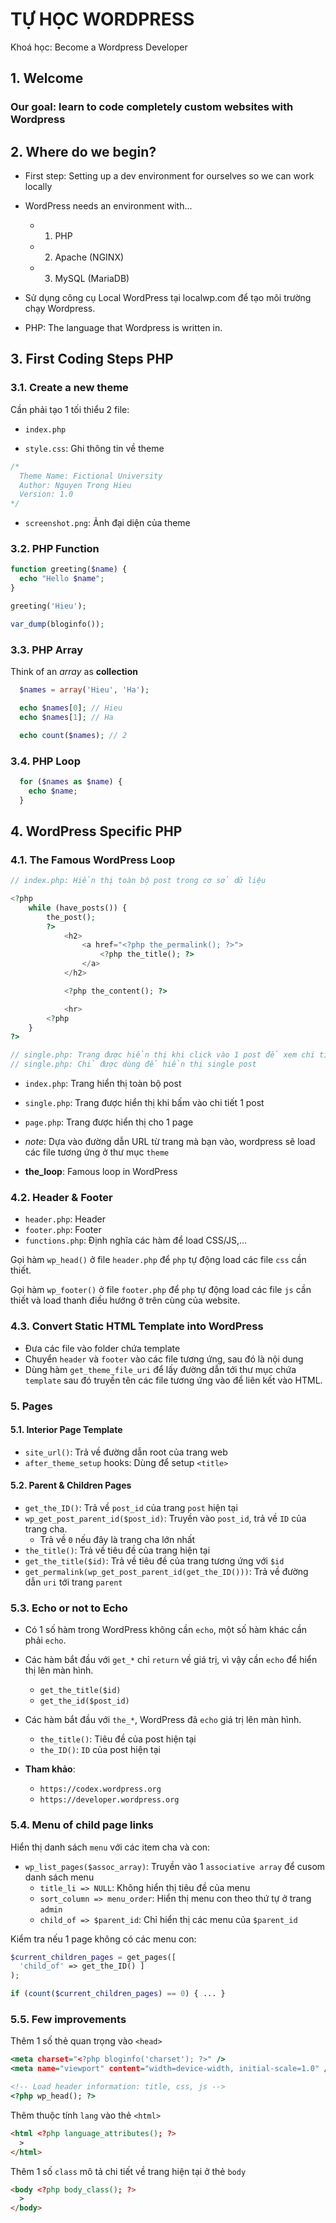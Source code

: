 # TỰ HỌC WORDPRESS

Khoá học: Become a Wordpress Developer

## 1. Welcome

### Our goal: learn to code completely custom websites with Wordpress

## 2. Where do we begin?

- First step: Setting up a dev environment for ourselves so we can work locally
- WordPress needs an environment with...
  - 1.  PHP
  - 2.  Apache (NGINX)
  - 3.  MySQL (MariaDB)
- Sử dụng công cụ Local WordPress tại localwp.com để tạo môi trường chạy Wordpress.

- PHP: The language that Wordpress is written in.

## 3. First Coding Steps PHP

### 3.1. Create a new theme

Cần phải tạo 1 tối thiểu 2 file:

- `index.php`

- `style.css`: Ghi thông tin về theme

```css
/*
  Theme Name: Fictional University
  Author: Nguyen Trong Hieu
  Version: 1.0
*/
```

- `screenshot.png`: Ảnh đại diện của theme

### 3.2. PHP Function

```php
function greeting($name) {
  echo "Hello $name";
}

greeting('Hieu');

var_dump(bloginfo());
```

### 3.3. PHP Array

Think of an _array_ as **collection**

```php
  $names = array('Hieu', 'Ha');

  echo $names[0]; // Hieu
  echo $names[1]; // Ha

  echo count($names); // 2
```

### 3.4. PHP Loop

```php
  for ($names as $name) {
    echo $name;
  }
```

## 4. WordPress Specific PHP

### 4.1. The Famous WordPress Loop

```php
// index.php: Hiển thị toàn bộ post trong cơ sở dữ liệu

<?php
    while (have_posts()) {
        the_post();
        ?>
            <h2>
                <a href="<?php the_permalink(); ?>">
                    <?php the_title(); ?>
                </a>
            </h2>

            <?php the_content(); ?>

            <hr>
        <?php
    }
?>

// single.php: Trang được hiển thị khi click vào 1 post để xem chi tiết
// single.php: Chỉ được dùng để hiển thị single post
```

- `index.php`: Trang hiển thị toàn bộ post
- `single.php`: Trang được hiển thị khi bấm vào chi tiết 1 post
- `page.php`: Trang được hiển thị cho 1 page

- _note_: Dựa vào đường dẫn URL từ trang mà bạn vào, wordpress sẽ load các
  file tương ứng ở thư mục `theme`

- **the_loop**: Famous loop in WordPress

### 4.2. Header & Footer

- `header.php`: Header
- `footer.php`: Footer
- `functions.php`: Định nghĩa các hàm để load CSS/JS,...

Gọi hàm `wp_head()` ở file `header.php` để `php` tự động load các file `css` cần thiết.

Gọi hàm `wp_footer()` ở file `footer.php` để `php` tự động load các file `js` cần thiết
và load thanh điều hướng ở trên cùng của website.

### 4.3. Convert Static HTML Template into WordPress

- Đưa các file vào folder chứa template
- Chuyển `header` và `footer` vào các file tương ứng, sau đó là nội dung
- Dùng hàm `get_theme_file_uri` để lấy đường dẫn tới thư mục chứa `template`
  sau đó truyền tên các file tương ứng vào để liên kết vào HTML.

### 5. Pages

#### 5.1. Interior Page Template

- `site_url()`: Trả về đường dẫn root của trang web
- `after_theme_setup` hooks: Dùng để setup `<title>`

#### 5.2. Parent & Children Pages

- `get_the_ID()`: Trả về `post_id` của trang `post` hiện tại
- `wp_get_post_parent_id($post_id)`: Truyền vào `post_id`, trả về `ID` của trang cha.
  - Trả về `0` nếu đây là trang cha lớn nhất
- `the_title()`: Trả về tiêu đề của trang hiện tại
- `get_the_title($id)`: Trả về tiêu đề của trang tương ứng với `$id`
- `get_permalink(wp_get_post_parent_id(get_the_ID()))`: Trả về đường dẫn `uri` tới trang `parent`

### 5.3. Echo or not to Echo

- Có 1 số hàm trong WordPress không cần `echo`, một số hàm khác cần phải `echo`.
- Các hàm bắt đầu với `get_*` chỉ `return` về giá trị, vì vậy cần `echo` để hiển thị lên màn hình.
  - `get_the_title($id)`
  - `get_the_id($post_id)`
- Các hàm bắt đầu với `the_*`, WordPress đã `echo` giá trị lên màn hình.

  - `the_title()`: Tiêu đề của post hiện tại
  - `the_ID()`: `ID` của post hiện tại

- **Tham khảo**:
  - `https://codex.wordpress.org`
  - `https://developer.wordpress.org`

### 5.4. Menu of child page links

Hiển thị danh sách `menu` với các item cha và con:

- `wp_list_pages($assoc_array)`: Truyền vào 1 `associative array` để cusom danh sách menu
  - `title_li => NULL`: Không hiển thị tiêu đề của menu
  - `sort_column => menu_order`: Hiển thị menu con theo thứ tự ở trang `admin`
  - `child_of => $parent_id`: Chỉ hiển thị các menu của `$parent_id`

Kiểm tra nếu 1 page không có các menu con:

```php
$current_children_pages = get_pages([
  'child_of' => get_the_ID() ]
);

if (count($current_children_pages) == 0) { ... }
```

### 5.5. Few improvements

Thêm 1 số thẻ quan trọng vào `<head>`

```htm
<meta charset="<?php bloginfo('charset'); ?>" />
<meta name="viewport" content="width=device-width, initial-scale=1.0" />

<!-- Load header information: title, css, js -->
<?php wp_head(); ?>
```

Thêm thuộc tính `lang` vào thẻ `<html>`

```html
<html <?php language_attributes(); ?>
  >
</html>
```

Thêm 1 số `class` mô tả chi tiết về trang hiện tại ở thẻ `body`

```html
<body <?php body_class(); ?>
  >
</body>
```
